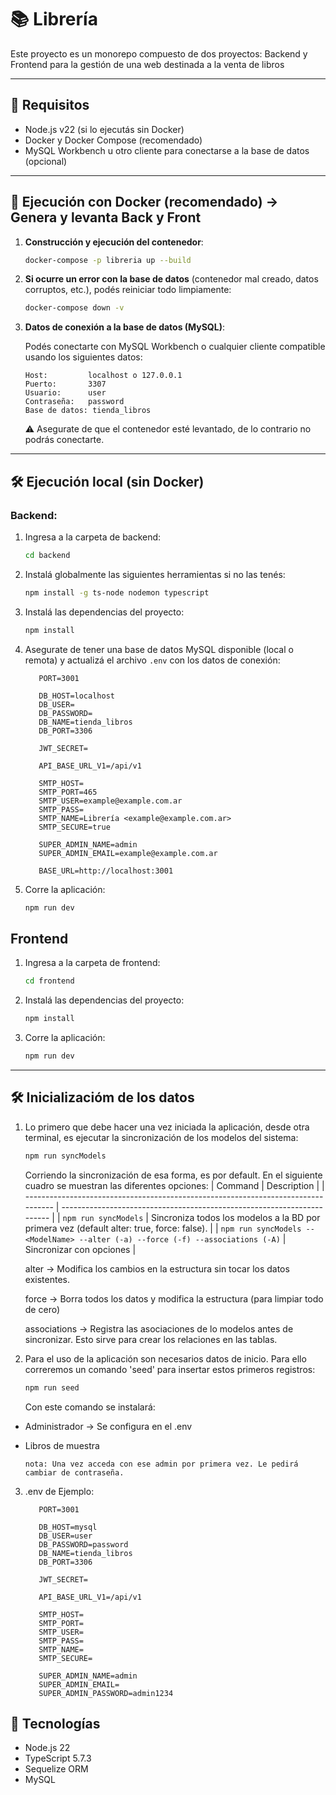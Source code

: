 # 📚 Librería

Este proyecto es un monorepo compuesto de dos proyectos: Backend y Frontend para la gestión de una web destinada a la venta de libros

---

## 🚀 Requisitos

- Node.js v22 (si lo ejecutás sin Docker)
- Docker y Docker Compose (recomendado)
- MySQL Workbench u otro cliente para conectarse a la base de datos (opcional)

---

## 🐳 Ejecución con Docker (recomendado) -> Genera y levanta Back y Front

1. **Construcción y ejecución del contenedor**:

   ```bash
   docker-compose -p libreria up --build
   ```

2. **Si ocurre un error con la base de datos** (contenedor mal creado, datos corruptos, etc.), podés reiniciar todo limpiamente:

   ```bash
   docker-compose down -v
   ```

3. **Datos de conexión a la base de datos (MySQL)**:

   Podés conectarte con MySQL Workbench o cualquier cliente compatible usando los siguientes datos:

   ```
   Host:         localhost o 127.0.0.1
   Puerto:       3307
   Usuario:      user
   Contraseña:   password
   Base de datos: tienda_libros
   ```

   ⚠️ Asegurate de que el contenedor esté levantado, de lo contrario no podrás conectarte.

---

## 🛠️ Ejecución local (sin Docker)

### Backend:

1. Ingresa a la carpeta de backend:

   ```bash
   cd backend
   ```

2. Instalá globalmente las siguientes herramientas si no las tenés:

   ```bash
   npm install -g ts-node nodemon typescript
   ```

3. Instalá las dependencias del proyecto:

   ```bash
   npm install
   ```

4. Asegurate de tener una base de datos MySQL disponible (local o remota) y actualizá el archivo `.env` con los datos de conexión:

   ```env
      PORT=3001

      DB_HOST=localhost
      DB_USER=
      DB_PASSWORD=
      DB_NAME=tienda_libros
      DB_PORT=3306

      JWT_SECRET=

      API_BASE_URL_V1=/api/v1

      SMTP_HOST=
      SMTP_PORT=465
      SMTP_USER=example@example.com.ar
      SMTP_PASS=
      SMTP_NAME=Librería <example@example.com.ar>
      SMTP_SECURE=true

      SUPER_ADMIN_NAME=admin
      SUPER_ADMIN_EMAIL=example@example.com.ar

      BASE_URL=http://localhost:3001
   ```

5. Corre la aplicación:
   ```bash
   npm run dev
   ```

## Frontend

1. Ingresa a la carpeta de frontend:

   ```bash
   cd frontend
   ```

2. Instalá las dependencias del proyecto:

   ```bash
   npm install
   ```

3. Corre la aplicación:
   ```bash
   npm run dev
   ```

---

## 🛠️ Inicializacióm de los datos

1. Lo primero que debe hacer una vez iniciada la aplicación, desde otra terminal, es ejecutar la sincronización de los modelos del sistema:

   ```bash
   npm run syncModels
   ```

   Corriendo la sincronización de esa forma, es por default. En el siguiente cuadro se muestran las diferentes opciones:
   | Command | Description |
   | --------------------------------------------------------------------------------- | ----------------------------------------------------------------------- |
   | `npm run syncModels` | Sincroniza todos los modelos a la BD por primera vez (default alter: true, force: false). |
   | `npm run syncModels -- <ModelName> --alter (-a) --force (-f) --associations (-A)` | Sincronizar con opciones |

   alter -> Modifica los cambios en la estructura sin tocar los datos existentes.

   force -> Borra todos los datos y modifica la estructura (para limpiar todo de cero)

   associations -> Registra las asociaciones de lo modelos antes de sincronizar. Esto sirve para crear los relaciones en las tablas.

2. Para el uso de la aplicación son necesarios datos de inicio. Para ello correremos un comando 'seed' para insertar estos primeros registros:
   ```bash
   npm run seed
   ```
   Con este comando se instalará:

- Administrador -> Se configura en el .env
- Libros de muestra

      nota: Una vez acceda con ese admin por primera vez. Le pedirá cambiar de contraseña.

3. .env de Ejemplo:

   ```env
      PORT=3001

      DB_HOST=mysql
      DB_USER=user
      DB_PASSWORD=password
      DB_NAME=tienda_libros
      DB_PORT=3306

      JWT_SECRET=

      API_BASE_URL_V1=/api/v1

      SMTP_HOST=
      SMTP_PORT=
      SMTP_USER=
      SMTP_PASS=
      SMTP_NAME=
      SMTP_SECURE=

      SUPER_ADMIN_NAME=admin
      SUPER_ADMIN_EMAIL=
      SUPER_ADMIN_PASSWORD=admin1234
   ```

## 🧪 Tecnologías

- Node.js 22
- TypeScript 5.7.3
- Sequelize ORM
- MySQL
